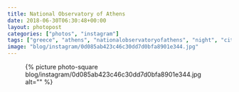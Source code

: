 ```yaml
---
title: National Observatory of Athens
date: 2018-06-30T06:30:48+00:00
layout: photopost
categories: ["photos", "instagram"]
tags: ["greece", "athens", "nationalobservatoryofathens", "night", "city"]
image: "blog/instagram/0d085ab423c46c30dd7d0bfa8901e344.jpg"
---
```


<figure class="photo photo--square">
  {% picture photo-square blog/instagram/0d085ab423c46c30dd7d0bfa8901e344.jpg alt="" %}
</figure>


